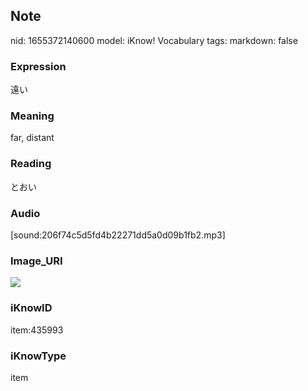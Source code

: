 ## Note
nid: 1655372140600
model: iKnow! Vocabulary
tags: 
markdown: false

### Expression
遠い

### Meaning
far, distant

### Reading
とおい

### Audio
[sound:206f74c5d5fd4b22271dd5a0d09b1fb2.mp3]

### Image_URI
<img src="91ea31e9bf26b7706c1b9f5dcd89c5b9.jpg">

### iKnowID
item:435993

### iKnowType
item
